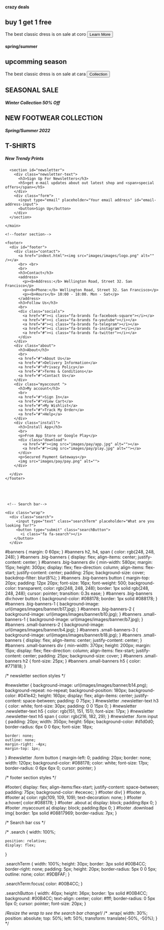 <section id="banners" class="section-p1">
        <div class="big-banners">
          <div class="big-banners-1">
            <h4>crazy deals</h4>
            <h2>buy 1 get 1 free</h2>
            <span>The best classic dress is on sale at coro</span>
            <button class="banner-btn">Learn More</button>
          </div>
          <div class="big-banners-2">
            <h4>spring/summer</h4>
            <h2>upcomming season</h2>
            <span>The best classic dress is on sale at cara</span>
            <button class="banner-btn">Collection</button>
          </div>
        </div>
        <div class="small-banners">
          <div class="small-banners-1">
            <h2>SEASONAL SALE</h2>
            <h5>Winter Collection 50% Off</h5>
          </div>
          <div class="small-banners-2">
            <h2>NEW FOOTWEAR COLLECTION</h2>
            <h5>Spring/Summer 2022</h5>
          </div>
          <div class="small-banners-3">
            <h2>T-SHIRTS</h2>
            <h5>New Trendy Prints</h4>
          </div>
        </div>
      </section>

      <section id="newsletter">
        <div class="newsletter-text">
          <h3>Sign Up For Newsletters</h3>
          <h5>get e-mail updates about out latest shop and <span>special offers</span></h5>
        </div>
        <div class="form">
          <input type="email" placeholder="Your email address" id="email-address-input">
          <button>Sign Up</button>
        </div>
      </section>

    </main>

    <!--footer section-->

    <footer>
      <div id="footer">
        <div class="contact">
          <a href="indext.html"><img src="images/images/logo.png" alt="" /></a>
          <br> <br>
          <br> 
          <h3>Contact</h3>
          <address>
            <p><b>Address:</b> Wellington Road, Street 32. San Francisco</p>
            <p><b>Phone:</b> Wellington Road, Street 32. San Francisco</p>
            <p><b>Hours</b> 10:00 - 18:00. Mon - Sat</p>
          </address>
          <h3>Follow Us</h3>
          <br> 
          <div class="socials">
            <a href="#"><i class="fa-brands fa-facebook-square"></i></a>
            <a href="#"><i class="fa-brands fa-youtube"></i></a>
            <a href="#"><i class="fa-brands fa-telegram"></i></a>
            <a href="#"><i class="fa-brands fa-instagram"></i></a>
            <a href="#"><i class="fa-brands fa-twitter"></i></a>
          </div>
        </div>
        <div class="about">
          <h3>About</h3>
          <br> 
          <a href="#">About Us</a>
          <a href="#">Delivery Information</a>
          <a href="#">Privacy Policy</a>
          <a href="#">Terms & Conditions</a>
          <a href="#">Contact Us</a>
        </div>
        <div class="myaccount ">
          <h3>My account</h3>
          <br> 
          <a href="#">Sign In</a>
          <a href="#">View Cart</a>
          <a href="#">My Wishlist</a>
          <a href="#">Track My Order</a>
          <a href="#">Help</a>
        </div>
        <div class="install">
          <h3>Install App</h3>
          <br> 
          <p>From App Store or Google Play</p>
          <div class="download">
            <a href="#"><img src="images/pay/app.jpg" alt=""></a>
            <a href="#"><img src="images/pay/play.jpg" alt=""></a>
          </div>
          <p>Secured Payment Gateways</p>
          <img src="images/pay/pay.png" alt="">
        </div>
        
      </div>
    </footer>





     <!-- Search bar-->
     
    <div class="wrap">
      <div class="search">
         <input type="text" class="searchTerm" placeholder="What are you looking for?">
         <button type="submit" class="searchButton">
           <i class="fa fa-search"></i>
        </button>
      </div>
   </div>




#banners {
    margin: 0 60px;
  }
  #banners h2,
  h4,
  span {
    color: rgb(248, 248, 248);
  }
  #banners .big-banners {
    display: flex;
    align-items: center;
    justify-content: center;
  }
  #banners .big-banners div {
    min-width: 580px;
    margin: 15px;
    height: 300px;
    display: flex;
    flex-direction: column;
    align-items: flex-start;
    justify-content: center;
    padding: 25px;
    background-size: cover;
    backdrop-filter: blur(8%);
  }
  #banners .big-banners button {
    margin-top: 20px;
    padding: 12px 20px;
    font-size: 16px;
    font-weight: 500;
    background-color: transparent;
    color: rgb(248, 248, 248);
    border: 1px solid rgb(248, 248, 248);
    cursor: pointer;
    transition: 0.3s ease;
  }
  #banners .big-banners div:hover button {
    background-color: #088178;
    border: 1px solid #088178;
  }
  #banners .big-banners-1 {
    background-image: url(images/images/banner/b17.jpg);
  }
  #banners .big-banners-2 {
    background-image: url(images/images/banner/b10.jpg);
  }
  #banners .small-banners-1 {
    background-image: url(images/images/banner/b7.jpg);
  }
  #banners .small-banners-2 {
    background-image: url(images/images/banner/b4.jpg);
  }
  #banners .small-banners-3 {
    background-image: url(images/images/banner/b18.jpg);
  }
  #banners .small-banners {
    display: flex;
    align-items: center;
    justify-content: center;
  }
  #banners .small-banners div {
    min-width: 370px;
    height: 200px;
    margin: 15px;
    display: flex;
    flex-direction: column;
    align-items: flex-start;
    justify-content: center;
    padding: 25px;
    background-size: cover;
  }
  #banners .small-banners h2 {
    font-size: 25px;
  }
  #banners .small-banners h5 {
    color: #771818;
  }
  
  /* newsletter section styles */
  
  #newsletter {
    background-image: url(images/images/banner/b14.png);
    background-repeat: no-repeat;
    background-position: 180px;
    background-color: #041e42;
    height: 160px;
    display: flex;
    align-items: center;
    justify-content: space-between;
    padding: 0 75px;
  }
  #newsletter .newsletter-text h3 {
    color: white;
    font-size: 30px;
    padding: 0 0 15px 0;
  }
  #newsletter .newsletter-text h5 {
    color: rgb(151, 151, 151);
    font-size: 17px;
  }
  #newsletter .newsletter-text h5 span {
    color: rgb(216, 182, 29);
  }
  #newsletter .form input {
    padding: 20px;
    width: 350px;
    height: 56px;
    background-color: #d1d0d0;
    border-radius: 6px 0 0 6px;
    font-size: 18px;
  
    border: none;
    outline: none;
    margin-right: -4px;
    margin-top: 1px;
  }
  #newsletter .form button {
    margin-left: 0;
    padding: 20px;
    border: none;
    width: 120px;
    background-color: #088178;
    color: white;
    font-size: 17px;
    border-radius: 0 6px 6px 0;
    cursor: pointer;
  }
  
  /* footer section styles */
  
  #footer{
    display: flex;
    align-items:flex-start;
    justify-content: space-between;
    padding: 75px;
    background-color: #ececec;
  }
  #footer div{
  }
  #footer p, #footer a{
    color: rgb(109, 109, 109);
    text-decoration: none;
  }
  #footer a:hover{
    color:#088178;
  }
  #footer .about a{
    display: block;
    padding:8px 0;
  }
  #footer .myaccount a{
    display: block;
    padding:8px 0;
  }
  #footer .download img{
    border: 1px solid #08817969;
    border-radius: 7px;
  }


  /* Search bar css */

  /* .search {
    width: 100%;
    
    position: relative;
    display: flex;
  }
  
  .searchTerm {
    width: 100%;
    height: 30px;
    border: 3px solid #00B4CC;
    border-right: none;
    padding: 5px;
    height: 20px;
    border-radius: 5px 0 0 5px;
    outline: none;
    color: #9DBFAF;
  }
  
  .searchTerm:focus{
    color: #00B4CC;
  }
  
  .searchButton {
    width: 40px;
    height: 36px;
    border: 1px solid #00B4CC;
    background: #00B4CC;
    text-align: center;
    color: #fff;
    border-radius: 0 5px 5px 0;
    cursor: pointer;
    font-size: 20px;
  }
  
  /*Resize the wrap to see the search bar change!*/
  /* .wrap{
    width: 30%;
    position: absolute;
    top: 50%;
    left: 50%;
    transform: translate(-50%, -50%);
  } */ 